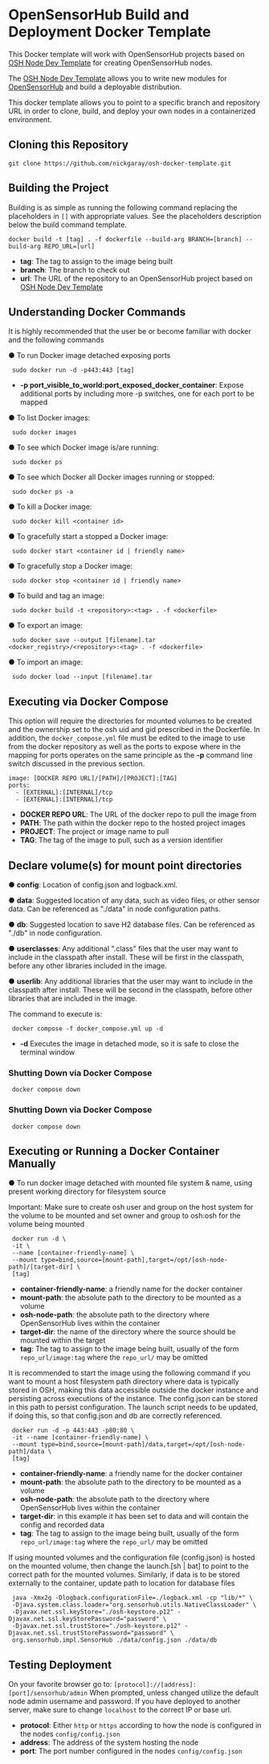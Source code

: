 # OpenSensorHub Build and Deployment Docker Template

This Docker template will work with OpenSensorHub projects based on
[OSH Node Dev Template](https://github.com/opensensorhub/osh-node-dev-template.git)
for creating OpenSensorHub nodes.

The [OSH Node Dev Template](https://github.com/opensensorhub/osh-node-dev-template.git)
allows you to write new modules for [OpenSensorHub](www.opensensorhub.org) and build a
deployable distribution.

This docker template allows you to point to a specific branch and repository URL in order
to clone, build, and deploy your own nodes in a containerized environment.

## Cloning this Repository

    git clone https://github.com/nickgaray/osh-docker-template.git

## Building the Project

Building is as simple as running the following command replacing the placeholders in ```[]```
with appropriate values. See the placeholders description below the build command template.

    docker build -t [tag] . -f dockerfile --build-arg BRANCH=[branch] --build-arg REPO_URL=[url]

- **tag**: The tag to assign to the image being built
- **branch**: The branch to check out
- **url**: The URL of the repository to an OpenSensorHub project based
  on [OSH Node Dev Template](https://github.com/opensensorhub/osh-node-dev-template.git)

## Understanding Docker Commands

It is highly recommended that the user be or become familiar with docker and the following commands

● To run Docker image detached exposing ports

     sudo docker run -d -p443:443 [tag]

- **-p port_visible_to_world:port_exposed_docker_container**:
  Expose additional ports by including more -p switches, one for each port to be mapped

● To list Docker images:

     sudo docker images

● To see which Docker image is/are running:

     sudo docker ps

● To see which Docker all Docker images running or stopped:

     sudo docker ps -a

● To kill a Docker image:

     sudo docker kill <container id>

● To gracefully start a stopped a Docker image:

     sudo docker start <container id | friendly name>

● To gracefully stop a Docker image:

     sudo docker stop <container id | friendly name>

● To build and tag an image:

     sudo docker build -t <repository>:<tag> . -f <dockerfile>

● To export an image:

     sudo docker save --output [filename].tar <docker_registry>/<repository>:<tag> . -f <dockerfile>

● To import an image:

     sudo docker load --input [filename].tar

## Executing via Docker Compose

This option will require the directories for mounted volumes to be created and the ownership set to the osh uid and gid
prescribed in the Dockerfile. In addition, the ```docker_compose.yml``` file must be edited to the image to use from
the docker repository as well as the ports to expose where in the mapping for ports operates on the same principle as
the **-p** command line switch discussed in the previous section.

    image: [DOCKER REPO URL]/[PATH]/[PROJECT]:[TAG]
    ports:
      - [EXTERNAL]:[INTERNAL]/tcp
      - [EXTERNAL]:[INTERNAL]/tcp

- **DOCKER REPO URL**:
  The URL of the docker repo to pull the image from
- **PATH**:
  The path within the docker repo to the hosted project images
- **PROJECT**:
  The project or image name to pull
- **TAG**:
  The tag of the image to pull, such as a version identifier

## Declare volume(s) for mount point directories

● **config**: Location of config.json and logback.xml.

● **data**: Suggested location of any data, such as video files, or other sensor data. Can be referenced as "./data" in
node configuration paths.

● **db**: Suggested location to save H2 database files. Can be referenced as "./db" in node configuration.

● **userclasses**: Any additional ".class" files that the user may want to include in the classpath after install. These
will be first in the classpath, before any other libraries included in the image.

● **userlib**: Any additional libraries that the user may want to include in the classpath after install. These will be
second in the classpath, before other libraries that are included in the image.

The command to execute is:

     docker compose -f docker_compose.yml up -d

- **-d**
  Executes the image in detached mode, so it is safe to close the terminal window

### Shutting Down via Docker Compose

     docker compose down

### Shutting Down via Docker Compose

     docker compose down

## Executing or Running a Docker Container Manually

● To run docker image detached with mounted file system & name, using present working directory for filesystem source

Important: Make sure to create osh user and group on the host system for the volume to be mounted and set owner and
group to osh:osh for the volume being mounted

     docker run -d \
     -it \
     --name [container-friendly-name] \
     --mount type=bind,source=[mount-path],target=/opt/[osh-node-path]/[target-dir] \
     [tag]

- **container-friendly-name**: a friendly name for the docker container
- **mount-path**: the absolute path to the directory to be mounted as a volume
- **osh-node-path**: the absolute path to the directory where OpenSensorHub lives within the container
- **target-dir**: the name of the directory where the source should be mounted within the target
- **tag**: The tag to assign to the image being built, usually of the form ```repo_url/image:tag``` where
  the ```repo_url/``` may be omitted

It is recommended to start the image using the following command if you want to mount a host filesystem path directory
where data is typically stored in OSH, making this data accessible outside the docker instance and persisting across
executions of the instance. The config.json can be stored in this path to persist configuration. The launch script needs
to be updated, if doing this, so that config.json and db are correctly referenced.

     docker run -d -p 443:443 -p80:80 \
     -it --name [container-friendly-name] \
     --mount type=bind,source=[mount-path]/data,target=/opt/[osh-node-path]/data \
     [tag]

- **container-friendly-name**: a friendly name for the docker container
- **mount-path**: the absolute path to the directory to be mounted as a volume
- **osh-node-path**: the absolute path to the directory where OpenSensorHub lives within the container
- **target-dir**: in this example it has been set to data and will contain the config and recorded data
- **tag**: The tag to assign to the image being built, usually of the form ```repo_url/image:tag``` where
  the ```repo_url/``` may be omitted

If using mounted volumes and the configuration file (config.json) is hosted on the mounted volume, then change the
launch.[sh | bat] to point to the correct path for the mounted volumes. Similarly, if data is to be stored externally to
the container, update path to location for database files

     java -Xmx2g -Dlogback.configurationFile=./logback.xml -cp "lib/*" \
     -Djava.system.class.loader="org.sensorhub.utils.NativeClassLoader" \
     -Djavax.net.ssl.keyStore="./osh-keystore.p12" -Djavax.net.ssl.keyStorePassword="password" \
     -Djavax.net.ssl.trustStore="./osh-keystore.p12" -Djavax.net.ssl.trustStorePassword="password" \
     org.sensorhub.impl.SensorHub ./data/config.json ./data/db

## Testing Deployment

On your favorite browser go to: ```[protocol]://[address]:[port]/sensorhub/admin```
When prompted, unless changed utilize the default node admin username and password.
If you have deployed to another server, make sure to change ```localhost``` to the correct IP or base url.

- **protocol**: Either ```http``` or ```https``` according to how the node is configured in the
  nodes ```config/config.json```
- **address**: The address of the system hosting the node
- **port**: The port number configured in the nodes ```config/config.json```
